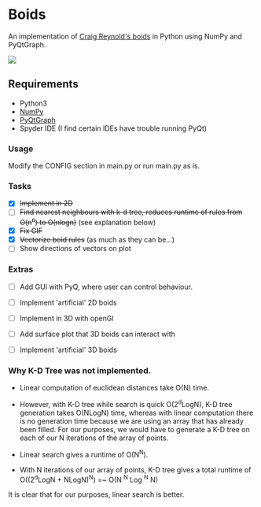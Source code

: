 # Boids
An implementation of [Craig Reynold's boids] in Python using NumPy and PyQtGraph. 

![](boids.gif) 

## Requirements
* Python3
* [NumPy]
* [PyQtGraph]
* Spyder IDE (I find certain IDEs have trouble running PyQt) 

### Usage
Modify the CONFIG section in main.py or run main.py as is. 

### Tasks
 - [x] ~~Implement in 2D~~
 - [ ] ~~Find nearest neighbours with k-d tree, reduces runtime of rules from O(n<sup>n</sup>) to O(nlogn)~~ (see explanation below) 
 - [x] ~~Fix GIF~~
 - [x] ~~Vectorize boid rules~~ (as much as they can be...)
 - [ ] Show directions of vectors on plot
 
### Extras 
 - [ ] Add GUI with PyQ, where user can control behaviour. 
 - [ ] Implement 'artificial' 2D boids
 - [ ] Implement in 3D with openGl
 - [ ] Add surface plot that 3D boids can interact with
 - [ ] Implement 'artificial' 3D boids


### Why K-D Tree was not implemented. 
- Linear computation of euclidean distances take O(N) time. 
- However, with K-D tree while search is quick O(2<sup>d</sup>LogN), K-D tree generation takes O(NLogN) time, whereas with linear computation there is no 
generation time because we are using an array that has already been filled. For our purposes, we would have to generate a K-D tree on each of our N iterations of 
the array of points. 

- Linear search gives a runtime of O(N<sup>N</sup>). 
- With N iterations of our array of points, K-D tree gives a total runtime of O((2<sup>d</sup>LogN + NLogN)<sup>N</sup>) =~ O(N <sup>N</sup> Log <sup>N</sup> N) 

It is clear that for our purposes, linear search is better. 

[Craig Reynold's boids]: https://cs.stanford.edu/people/eroberts/courses/soco/projects/2008-09/modeling-natural-systems/boids.html
[NumPy]: https://numpy.org/
[PyQtGraph]: https://pypi.org/project/pyqtgraph/
